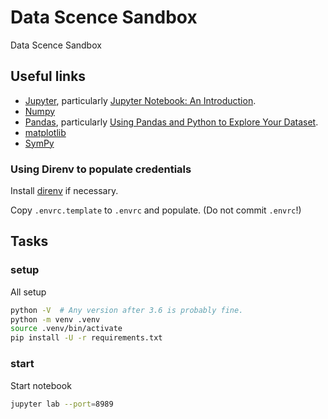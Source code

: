 # Data Scence Sandbox

Data Scence Sandbox

## Useful links

* [Jupyter](https://pinboard.in/u:brunns/t:jupyter), particularly [Jupyter Notebook: An Introduction](https://realpython.com/jupyter-notebook-introduction/).
* [Numpy](https://pinboard.in/u:brunns/t:numpy)
* [Pandas](https://pinboard.in/u:brunns/t:pandas), particularly [Using Pandas and Python to Explore Your Dataset](https://realpython.com/pandas-python-explore-dataset/).
* [matplotlib](https://pinboard.in/u:brunns/t:matplotlib)
* [SymPy](https://pinboard.in/u:brunns/t:sympy)

### Using Direnv to populate credentials

Install [direnv](https://direnv.net/) if necessary.

Copy `.envrc.template` to `.envrc` and populate. (Do not commit `.envrc`!)

## Tasks

### setup

All setup

```sh
python -V  # Any version after 3.6 is probably fine.
python -m venv .venv
source .venv/bin/activate
pip install -U -r requirements.txt
```

### start

Start notebook

```sh
jupyter lab --port=8989
```
